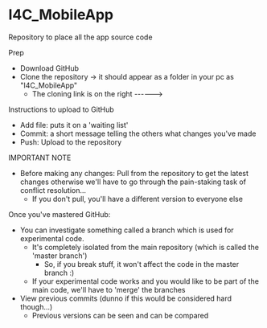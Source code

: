 # I4C_MobileApp
Repository to place all the app source code

Prep
- Download GitHub
- Clone the repository -> it should appear as a folder in your pc as "I4C_MobileApp"
  - The cloning link is on the right ------> 

Instructions to upload to GitHub
- Add file: puts it on a 'waiting list'
- Commit: a short message telling the others what changes you've made
- Push: Upload to the repository

IMPORTANT NOTE
- Before making any changes: Pull from the repository to get the latest changes otherwise we'll have to go through the pain-staking task of conflict resolution...
  - If you don't pull, you'll have a different version to everyone else

Once you've mastered GitHub:
- You can investigate something called a branch which is used for experimental code.
  - It's completely isolated from the main repository (which is called the 'master branch')
    - So, if you break stuff, it won't affect the code in the master branch :)
  - If your experimental code works and you would like to be part of the main code, we'll have to 'merge' the branches
- View previous commits (dunno if this would be considered hard though...)
  - Previous versions can be seen and can be compared 
